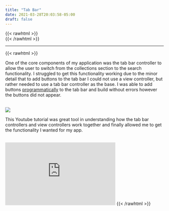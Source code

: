 ```yaml
---
title: "Tab Bar"
date: 2021-03-28T20:03:58-05:00
draft: false
---
```

{{< rawhtml >}}
<br />
{{< /rawhtml >}}

***
{{< rawhtml >}}

<p>One of the core components of my application was the tab bar controller to allow the user to switch from the collections section to the search functionality. I struggled to get this functionality working due to the minor detail that to add buttons to the tab bar I could not use a view controller, but rather needed to use a tab bar controller as the base. I was able to add buttons <a href="https://stackoverflow.com/questions/35106022/adding-buttons-to-toolbar-programmatically-in-swift">programmatically</a> to the tab bar and build without errors however the buttons did not appear. </p>
<br />
<img src="/images/swift/collect/TabController.gif" class="centergif">
<br />
<p>This Youtube tutorial was great tool in understanding how the tab bar controllers and view controllers work together and finally allowed me to get the functionality I wanted for my app.</p>

<br />
<iframe width="350" height="200" class="center" src="https://www.youtube.com/embed/Nx3qPQ_qOFM" title="YouTube video player" frameborder="0" allow="accelerometer; autoplay; clipboard-write; encrypted-media; gyroscope; picture-in-picture" allowfullscreen></iframe>
{{< /rawhtml >}}
